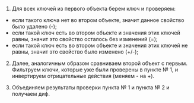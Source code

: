 1. Для всех ключей из первого объекта берем ключ и проверяем:

* если такого ключа нет во втором объекте, значит данное свойство было удалено (-);
* если такой ключ есть во втором объекте и значения этих ключей равны, значит это свойство осталось без изменений (=);
* если такой ключ есть во втором объекте и значения этих ключей не равны, значит это свойство было изменено (+/-);

2. Далее, аналогичным образом сравниваем второй объект с первым. Фильтруем ключи, которые уже были проверены в пункте № 1, и инвертируем отрицательные действия (меняем - на +).

3. Объединяем результаты проверки пункта № 1 и пункта № 2 и получаем диф.
